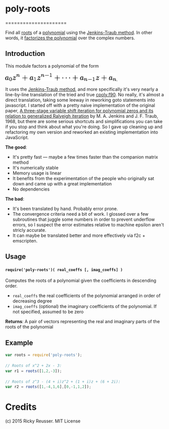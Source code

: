 # poly-roots
=====================

Find all [roots](http://en.wikipedia.org/wiki/Root_of_a_function) of a [polynomial](http://en.wikipedia.org/wiki/Polynomial) using the [Jenkins-Traub method](http://en.wikipedia.org/wiki/Jenkins%E2%80%93Traub_algorithm). In other words, it [factorizes the polynomial](http://en.wikipedia.org/wiki/Factorization_of_polynomials) over the complex numbers.

## Introduction

This module factors a polynomial of the form 

![a0 * z^n + a1 * z^(n-1) + ... + a\_n-1 z + a\_n](docs/images/poly.png).

It uses the [Jenkins-Traub method](http://en.wikipedia.org/wiki/Jenkins%E2%80%93Traub_algorithm), and more specifically it's very nearly a line-by-line translation of the tried and true [cpoly.f90](http://jblevins.org/mirror/amiller/cpoly.f90). No really, it's almost a direct translation, taking some leeway in reworking goto statements into javascript. I started off with a pretty naive implementation of the original paper, [A three-stage variable shift iteration for polynomial zeros and its relation to generalized Ralyeigh iteration](http://octopus.library.cmu.edu/Collections/traub62/box00027/fld00056/bdl0004/doc0001/doc_27b56f4b1.pdf) by M. A. Jenkins and J. F. Traub, 1968, but there are some serious shortcuts and simplifications you can take if you stop and think about what you're doing. So I gave up cleaning up and refactoring my own version and reworked an existing implementation into JavaScript.

**The good**:

- It's pretty fast — maybe a few times faster than the companion matrix method
- It's numerically stable
- Memory usage is linear
- It benefits from the experimentation of the people who originally sat down and came up with a great implementation
- No dependencies

**The bad**:
- It's been translated by hand. Probably error prone.
- The convergence criteria need a bit of work. I glossed over a few subroutines that juggle some numbers in order to prevent underflow errors, so I suspect the error estimates relative to machine epsilon aren't stricly accurate.
- It can maybe be translated better and more effectively via f2c + emscripten.

## Usage

#### `require('poly-roots')( real_coeffs [, imag_coeffs] )`

Computes the roots of a polynomial given the coefficients in descending order.

- `real_coeffs` the real coefficients of the polynomial arranged in order of decreasing degree
- `imag_coeffs` (optional) the imaginary coefficients of the polynomial. If not specified, assumed to be zero

**Returns**:  A pair of vectors representing the real and imaginary parts of the roots of the polynomial


## Example

```javascript
var roots = require('poly-roots');

// Roots of x^2 + 2x - 3:
var r1 = roots([1,2,-3]);

// Roots of z^3 - (4 + i)z^2 + (1 + i)z + (6 + 2i):
var r2 = roots([1,-4,1,6],[0,-1,1,2]);
```

# Credits
(c) 2015 Ricky Reusser. MIT License
